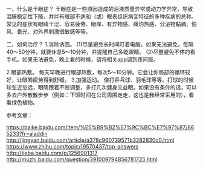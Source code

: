 一、什么是干眼症？
  干眼症是一些原因造成的泪液质量异常或动力学异常，导致泪膜稳定性下降，并伴有眼部不适和（或）眼表组织病变特征的多种疾病的总称。常见的症状有眼睛干涩、容易疲倦、眼痒、有异物感、痛灼热感、分泌物黏稠、怕风、畏光、对外界刺激很敏感等等。
  
二、如何治疗？
1.消除诱因。
  (1)尽量避免长时间盯着电脑。如果无法避免，每隔40～50分钟，就要休息5～10分钟，并提醒自己多眨眼睛。
  (2)尽量避免不停的看手机。如果无法避免，晚上看的时候，请将相关app调到夜间版。

2.眼部热敷。
  每天早晚进行眼部热敷，每次5～10分钟。它会让你局部的循环较好，让眼睛疲劳得到舒缓。
3.加强运动。
   像打乒乓球、羽毛球等等。打球的时候球忽近忽远，眼睛跟着不断调整，多打几次健身又益眼。如果没有条件的话，可以多去户外散散步步（例如：下班时间在公司周围走走，这也是我经常采用的），看看绿色植物。


参考文章：

https://baike.baidu.com/item/%E5%B9%B2%E7%9C%BC%E7%97%87/865233?fr=aladdin
http://jingyan.baidu.com/article/a378c960739571b3282830c0.html
https://www.zhihu.com/topic/19570437/top-answers
http://tieba.baidu.com/p/1256901317
http://muzhi.baidu.com/question/391009794856781725.html
